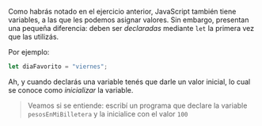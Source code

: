 Como habrás notado en el ejercicio anterior, JavaScript también tiene variables, a las que les podemos asignar valores. Sin embargo, presentan una pequeña diferencia: deben ser _declaradas_ mediante `let` la primera vez que las utilizás.

Por ejemplo:

```javascript
let diaFavorito = "viernes";
```

Ah, y cuando declarás una variable tenés que darle un valor inicial, lo cual se conoce como _inicializar_ la variable.

> Veamos si se entiende: escribí un programa que declare la variable `pesosEnMiBilletera` y la inicialice con el valor `100`